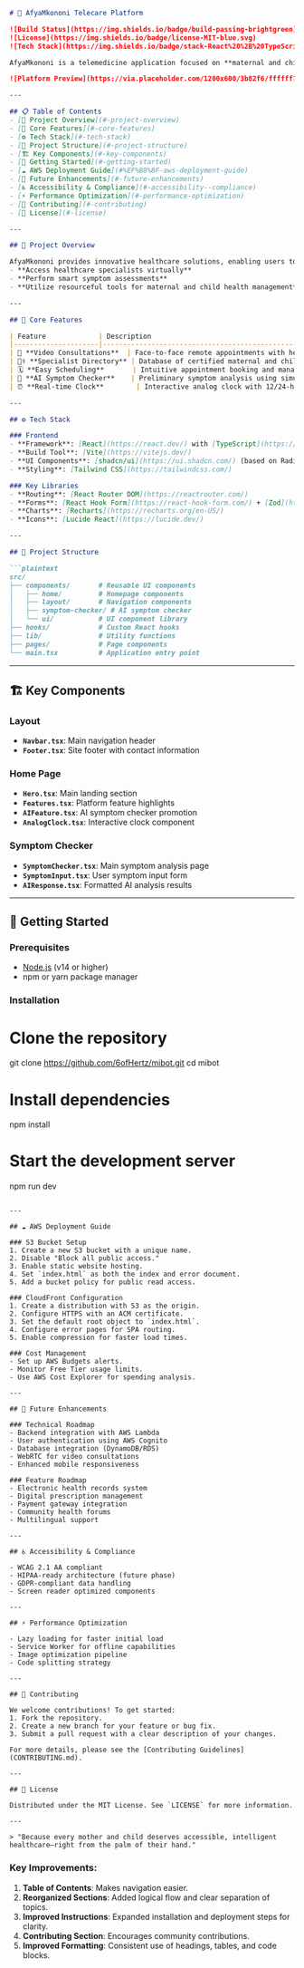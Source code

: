 ```markdown
# 🌿 AfyaMkononi Telecare Platform

![Build Status](https://img.shields.io/badge/build-passing-brightgreen)
![License](https://img.shields.io/badge/license-MIT-blue.svg)
![Tech Stack](https://img.shields.io/badge/stack-React%20%2B%20TypeScript%20%2B%20Tailwind-blueviolet)

AfyaMkononi is a telemedicine application focused on **maternal and child healthcare**, offering **remote consultation services**, **AI-powered symptom checks**, and **health education tools**.

![Platform Preview](https://via.placeholder.com/1200x600/3b82f6/ffffff?text=AfyaMkononi+Platform+Preview)

---

## 📋 Table of Contents
- [🚀 Project Overview](#-project-overview)
- [🧩 Core Features](#-core-features)
- [⚙️ Tech Stack](#️-tech-stack)
- [📂 Project Structure](#-project-structure)
- [🏗️ Key Components](#-key-components)
- [🚀 Getting Started](#-getting-started)
- [☁️ AWS Deployment Guide](#%EF%B8%8F-aws-deployment-guide)
- [🔮 Future Enhancements](#-future-enhancements)
- [♿ Accessibility & Compliance](#-accessibility--compliance)
- [⚡ Performance Optimization](#-performance-optimization)
- [🤝 Contributing](#-contributing)
- [📜 License](#-license)

---

## 🚀 Project Overview

AfyaMkononi provides innovative healthcare solutions, enabling users to:
- **Access healthcare specialists virtually**
- **Perform smart symptom assessments**
- **Utilize resourceful tools for maternal and child health management**

---

## 🧩 Core Features

| Feature             | Description                                                                 |
|---------------------|-----------------------------------------------------------------------------|
| 🎥 **Video Consultations**  | Face-to-face remote appointments with healthcare providers               |
| 🧑‍⚕️ **Specialist Directory** | Database of certified maternal and child health professionals            |
| 🗓️ **Easy Scheduling**       | Intuitive appointment booking and management system                     |
| 🤖 **AI Symptom Checker**    | Preliminary symptom analysis using simulated Gemini AI                  |
| ⏰ **Real-time Clock**        | Interactive analog clock with 12/24-hour format toggle                  |

---

## ⚙️ Tech Stack

### Frontend
- **Framework**: [React](https://react.dev/) with [TypeScript](https://www.typescriptlang.org/)
- **Build Tool**: [Vite](https://vitejs.dev/)
- **UI Components**: [shadcn/ui](https://ui.shadcn.com/) (based on Radix UI)
- **Styling**: [Tailwind CSS](https://tailwindcss.com/)

### Key Libraries
- **Routing**: [React Router DOM](https://reactrouter.com/)
- **Forms**: [React Hook Form](https://react-hook-form.com/) + [Zod](https://zod.dev/)
- **Charts**: [Recharts](https://recharts.org/en-US/)
- **Icons**: [Lucide React](https://lucide.dev/)

---

## 📂 Project Structure

```plaintext
src/
├── components/       # Reusable UI components
│   ├── home/         # Homepage components
│   ├── layout/       # Navigation components
│   ├── symptom-checker/ # AI symptom checker
│   └── ui/           # UI component library
├── hooks/            # Custom React hooks
├── lib/              # Utility functions
├── pages/            # Page components
└── main.tsx          # Application entry point
```

---

## 🏗️ Key Components

### Layout
- **`Navbar.tsx`**: Main navigation header
- **`Footer.tsx`**: Site footer with contact information

### Home Page
- **`Hero.tsx`**: Main landing section
- **`Features.tsx`**: Platform feature highlights
- **`AIFeature.tsx`**: AI symptom checker promotion
- **`AnalogClock.tsx`**: Interactive clock component

### Symptom Checker
- **`SymptomChecker.tsx`**: Main symptom analysis page
- **`SymptomInput.tsx`**: User symptom input form
- **`AIResponse.tsx`**: Formatted AI analysis results

---

## 🚀 Getting Started

### Prerequisites
- [Node.js](https://nodejs.org/) (v14 or higher)
- npm or yarn package manager

### Installation

# Clone the repository
git clone https://github.com/6ofHertz/mibot.git
cd mibot

# Install dependencies
npm install

# Start the development server
npm run dev
```

---

## ☁️ AWS Deployment Guide

### S3 Bucket Setup
1. Create a new S3 bucket with a unique name.
2. Disable "Block all public access."
3. Enable static website hosting.
4. Set `index.html` as both the index and error document.
5. Add a bucket policy for public read access.

### CloudFront Configuration
1. Create a distribution with S3 as the origin.
2. Configure HTTPS with an ACM certificate.
3. Set the default root object to `index.html`.
4. Configure error pages for SPA routing.
5. Enable compression for faster load times.

### Cost Management
- Set up AWS Budgets alerts.
- Monitor Free Tier usage limits.
- Use AWS Cost Explorer for spending analysis.

---

## 🔮 Future Enhancements

### Technical Roadmap
- Backend integration with AWS Lambda
- User authentication using AWS Cognito
- Database integration (DynamoDB/RDS)
- WebRTC for video consultations
- Enhanced mobile responsiveness

### Feature Roadmap
- Electronic health records system
- Digital prescription management
- Payment gateway integration
- Community health forums
- Multilingual support

---

## ♿ Accessibility & Compliance

- WCAG 2.1 AA compliant
- HIPAA-ready architecture (future phase)
- GDPR-compliant data handling
- Screen reader optimized components

---

## ⚡ Performance Optimization

- Lazy loading for faster initial load
- Service Worker for offline capabilities
- Image optimization pipeline
- Code splitting strategy

---

## 🤝 Contributing

We welcome contributions! To get started:
1. Fork the repository.
2. Create a new branch for your feature or bug fix.
3. Submit a pull request with a clear description of your changes.

For more details, please see the [Contributing Guidelines](CONTRIBUTING.md).

---

## 📜 License

Distributed under the MIT License. See `LICENSE` for more information.

---

> "Because every mother and child deserves accessible, intelligent healthcare—right from the palm of their hand."
```

### Key Improvements:
1. **Table of Contents**: Makes navigation easier.
2. **Reorganized Sections**: Added logical flow and clear separation of topics.
3. **Improved Instructions**: Expanded installation and deployment steps for clarity.
4. **Contributing Section**: Encourages community contributions.
5. **Improved Formatting**: Consistent use of headings, tables, and code blocks.
